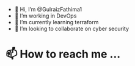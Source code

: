 - 👋 Hi, I’m @GulraizFathima1
- 👀 I’m working in DevOps
- 🌱 I’m currently learning terraform
- 💞️ I’m looking to collaborate on cyber security 
# 📫 How to reach me ...

<!---
GulraizFathima1/GulraizFathima1 is a ✨ special ✨ repository because its `README.md` (this file) appears on your GitHub profile.
You can click the Preview link to take a look at your changes.
--->
